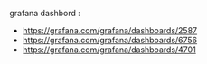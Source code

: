 grafana dashbord :
- https://grafana.com/grafana/dashboards/2587
- https://grafana.com/grafana/dashboards/6756
- https://grafana.com/grafana/dashboards/4701